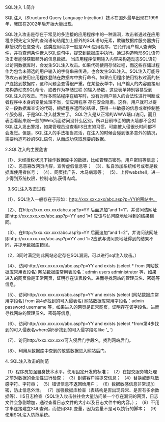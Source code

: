 SQL注入
1.简介

SQL注入（Structured Query Language Injection）技术在国外最早出现在1999年，我国在2002年后开始大量出现，

SQL注入攻击是存在于常见的多连接的应用程序中的一种漏洞，攻击者通过在应用程序预先定义好的查询语句结尾加上额外的SQL语句元素，欺骗数据库服务器执行非授权的任意查询。这类应用程序一般是Web应用程序，它允许用户输入查询条件，并将查询条件嵌入SQL语句中，提交到数据库中执行。通过构造畸形SQL语句攻击者能够获取额外的信息数据。
当应用程序使用输入内容来构造动态SQL语句以访问数据库时，会发生SQL注入攻击。如果代码使用存储过程，而这些存储过程作为包含未筛选的用户输入的字符串来传递，也会发生SQL注入。SQL注入可能导致攻击者使用应用程序登陆在数据库中执行命令。如果应用程序使用特权过高的帐户连接到数据库，这种问题会变得很严重。在某些表单中，用户输入的内容直接用来构造动态SQL命令，或者作为存储过程 的输入参数，这些表单特别容易受到SQL注入的攻击。而许多网站程序在编写时，没有对用户输入的合法性进行判断或者程序中本身的变量处理不当，使应用程序 存在安全隐患。这样，用户就可以提交一段数据库查询的代码，根据程序返回的结果，获得一些敏感的信息或者控制整个服务器，于是SQL注入就发生了。
SQL注入是从正常的WWW端口访问，而且表面看起来跟一般的Web页面访问没什么区别，所以目前市面的防火墙都不会对SQL注入发出警报，如果管理员没查看IIS日志的习惯，可能被入侵很长时间都不会发觉。但是，SQL注入的手法相当灵活，在注入的时候会碰到很多意外的情况，需要构造巧妙的SQL语句，从而成功获取想要的数据。




2.SQL注入的主要危害

（1）、未经授权状况下操作数据库中的数据，比如管理员密码，用户密码等信息；
（2）、恶意篡改网页内容，宣传虚假信息等；
（3）、私自添加系统帐号或者是数据库使用者帐号；
（4）、网页挂广告、木马病毒等；
（5）、上传webshell，进一步得到系统权限，控制电脑.获得肉鸡。



 
3.SQL注入攻击过程

（1）、SQL注入一般存在于形如：http://xxx.xxx.xxx/abc.asp?p=YY的网站中。

（2）、在http://xxx.xxx.xxx/abc.asp?p=YY 后面追加“and 1=1”，并访问该网址即http://xxx.xxx.xxx/abc.asp?p=YY and 1=1 应该与访问原地址得到的结果相同。

（3）、在http://xxx.xxx.xxx/abc.asp?p=YY 后面追加“and 1=2”，并访问该网址即http://xxx.xxx.xxx/abc.asp?p=YY and 1=2应该与访问原地址得到的结果不同，并提示数据库错误。

（2，3同时满足则此网站必定存在SQL漏洞，可以进行sql注入攻击。）

（4）、访问http://xxx.xxx.xxx/abc.asp?p=YY and exists (select * from 网站数据库常用表段名)
网站数据库常用表段名：admin users administrator 等，如果进入的网页像是正常网页，证明存在该表段名。进而寻找网站的管理员名、密码等信息。

（5）、访问http://xxx.xxx.xxx/abc.asp?p=YY and exists (select [网站数据库常用字段名] from 第4步找到的可入侵表名)
网站数据库常用字段名：admin password username 等，如果进入的网页是正常网页，证明存在该字段名。进而寻找网站的管理员名、密码等信息。

（6）、访问http://xxx.xxx.xxx/abc.asp?p=YY and exists (select *from第4步找到的可入侵表名where第5步找到的可入侵字段名like '_ ‘)

（7）、访问http://xxx.xxx.xxx/可入侵后门字段名，找到网站后门。

（8）、利用从数据库中查到的敏感数据进入网站后门。




4. SQL注入攻击的防范 

（1）程序员加强自身技术水平，使用固定开发的标准；
（2）在提交服务端处理之前对数据的合法性进行检查；
（3）封装客户端提交信息；
（4）替换或删除敏感字符、字符串；
（5）错误信息不返回给用户；
（6）数据敏感信息非常规加密，防止信息外泄。
（7）加强数据库检查（表结构是否出现异常、是否有多余数据等）、IIS日志检查（SQL注入攻击往往会大量访问某一个存在漏洞的网页，日志文件会急剧增加，通过查看日志文件的大小以及日志文件中的内容。）；
（8）不用字串连接建立SQL查询，而使用SQL变量，因为变量不是可以执行的脚本；
（9）使用SQL注入防范系统。

